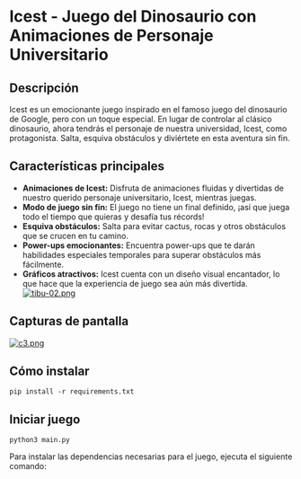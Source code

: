 # Icest - Juego del Dinosaurio con Animaciones de Personaje Universitario


## Descripción

Icest es un emocionante juego inspirado en el famoso juego del dinosaurio de Google, pero con un toque especial. En lugar de controlar al clásico dinosaurio, ahora tendrás el personaje de nuestra universidad, Icest, como protagonista. Salta, esquiva obstáculos y diviértete en esta aventura sin fin.


## Características principales

- **Animaciones de Icest:** Disfruta de animaciones fluidas y divertidas de nuestro querido personaje universitario, Icest, mientras juegas.
- **Modo de juego sin fin:** El juego no tiene un final definido, ¡así que juega todo el tiempo que quieras y desafía tus récords!
- **Esquiva obstáculos:** Salta para evitar cactus, rocas y otros obstáculos que se crucen en tu camino.
- **Power-ups emocionantes:** Encuentra power-ups que te darán habilidades especiales temporales para superar obstáculos más fácilmente.
- **Gráficos atractivos:** Icest cuenta con un diseño visual encantador, lo que hace que la experiencia de juego sea aún más divertida.
[![tibu-02.png](https://i.postimg.cc/x801GbmB/tibu-02.png)](https://postimg.cc/2bKYry2x)
## Capturas de pantalla
[![c3.png](https://i.postimg.cc/vTjTWMct/c3.png)](https://postimg.cc/64rBXkV8)


## Cómo instalar
``
pip install -r requirements.txt
``
## Iniciar juego
``
python3 main.py
``



Para instalar las dependencias necesarias para el juego, ejecuta el siguiente comando:

